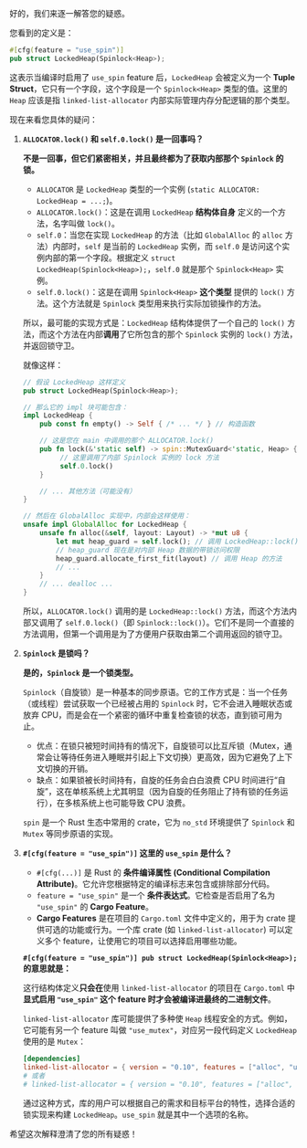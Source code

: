 好的，我们来逐一解答您的疑惑。

您看到的定义是：
```rust
#[cfg(feature = "use_spin")]
pub struct LockedHeap(Spinlock<Heap>);
```
这表示当编译时启用了 `use_spin` feature 后，`LockedHeap` 会被定义为一个 **Tuple Struct**，它只有一个字段，这个字段是一个 `Spinlock<Heap>` 类型的值。这里的 `Heap` 应该是指 `linked-list-allocator` 内部实际管理内存分配逻辑的那个类型。

现在来看您具体的疑问：

1.  **`ALLOCATOR.lock()` 和 `self.0.lock()` 是一回事吗？**

    **不是一回事，但它们紧密相关，并且最终都为了获取内部那个 `Spinlock` 的锁。**

    * `ALLOCATOR` 是 `LockedHeap` 类型的一个实例 (`static ALLOCATOR: LockedHeap = ...;`)。
    * `ALLOCATOR.lock()`：这是在调用 `LockedHeap` **结构体自身** 定义的一个方法，名字叫做 `lock()`。
    * `self.0`：当您在实现 `LockedHeap` 的方法（比如 `GlobalAlloc` 的 `alloc` 方法）内部时，`self` 是当前的 `LockedHeap` 实例，而 `self.0` 是访问这个实例内部的第一个字段。根据定义 `struct LockedHeap(Spinlock<Heap>);`，`self.0` 就是那个 `Spinlock<Heap>` 实例。
    * `self.0.lock()`：这是在调用 `Spinlock<Heap>` **这个类型** 提供的 `lock()` 方法。这个方法就是 `Spinlock` 类型用来执行实际加锁操作的方法。

    所以，最可能的实现方式是：`LockedHeap` 结构体提供了一个自己的 `lock()` 方法，而这个方法在内部**调用**了它所包含的那个 `Spinlock` 实例的 `lock()` 方法，并返回锁守卫。

    就像这样：
    ```rust
    // 假设 LockedHeap 这样定义
    pub struct LockedHeap(Spinlock<Heap>);

    // 那么它的 impl 块可能包含：
    impl LockedHeap {
        pub const fn empty() -> Self { /* ... */ } // 构造函数

        // 这是您在 main 中调用的那个 ALLOCATOR.lock()
        pub fn lock(&'static self) -> spin::MutexGuard<'static, Heap> {
             // 这里调用了内部 Spinlock 实例的 lock 方法
             self.0.lock()
        }

        // ... 其他方法（可能没有）
    }

    // 然后在 GlobalAlloc 实现中，内部会这样使用：
    unsafe impl GlobalAlloc for LockedHeap {
        unsafe fn alloc(&self, layout: Layout) -> *mut u8 {
            let mut heap_guard = self.lock(); // 调用 LockedHeap::lock() 方法
            // heap_guard 现在是对内部 Heap 数据的带锁访问权限
            heap_guard.allocate_first_fit(layout) // 调用 Heap 的方法
            // ...
        }
        // ... dealloc ...
    }
    ```
    所以，`ALLOCATOR.lock()` 调用的是 `LockedHeap::lock()` 方法，而这个方法内部又调用了 `self.0.lock()`（即 `Spinlock::lock()`）。它们不是同一个直接的方法调用，但第一个调用是为了方便用户获取由第二个调用返回的锁守卫。

2.  **`Spinlock` 是锁吗？**

    **是的，`Spinlock` 是一个锁类型。**

    `Spinlock`（自旋锁）是一种基本的同步原语。它的工作方式是：当一个任务（或线程）尝试获取一个已经被占用的 `Spinlock` 时，它不会进入睡眠状态或放弃 CPU，而是会在一个紧密的循环中重复检查锁的状态，直到锁可用为止。

    * 优点：在锁只被短时间持有的情况下，自旋锁可以比互斥锁（Mutex，通常会让等待任务进入睡眠并引起上下文切换）更高效，因为它避免了上下文切换的开销。
    * 缺点：如果锁被长时间持有，自旋的任务会白白浪费 CPU 时间进行“自旋”，这在单核系统上尤其明显（因为自旋的任务阻止了持有锁的任务运行），在多核系统上也可能导致 CPU 浪费。

    `spin` 是一个 Rust 生态中常用的 crate，它为 `no_std` 环境提供了 `Spinlock` 和 `Mutex` 等同步原语的实现。

3.  **`#[cfg(feature = "use_spin")]` 这里的 `use_spin` 是什么？**

    * `#[cfg(...)]` 是 Rust 的 **条件编译属性 (Conditional Compilation Attribute)**。它允许您根据特定的编译标志来包含或排除部分代码。
    * `feature = "use_spin"` 是一个 **条件表达式**。它检查是否启用了名为 `"use_spin"` 的 **Cargo Feature**。
    * **Cargo Features** 是在项目的 `Cargo.toml` 文件中定义的，用于为 crate 提供可选的功能或行为。一个库 crate (如 `linked-list-allocator`) 可以定义多个 feature，让使用它的项目可以选择启用哪些功能。

    **`#[cfg(feature = "use_spin")] pub struct LockedHeap(Spinlock<Heap>);` 的意思就是：**

    这行结构体定义**只会在**使用 `linked-list-allocator` 的项目在 `Cargo.toml` 中**显式启用 `"use_spin"` 这个 feature 时才会被编译进最终的二进制文件**。

    `linked-list-allocator` 库可能提供了多种使 `Heap` 线程安全的方式。例如，它可能有另一个 feature 叫做 `"use_mutex"`，对应另一段代码定义 `LockedHeap` 使用的是 `Mutex`：

    ```toml
    [dependencies]
    linked-list-allocator = { version = "0.10", features = ["alloc", "use_spin"] } # 启用自旋锁
    # 或者
    # linked-list-allocator = { version = "0.10", features = ["alloc", "use_mutex"] } # 启用互斥锁 (如果库提供了)
    ```
    通过这种方式，库的用户可以根据自己的需求和目标平台的特性，选择合适的锁实现来构建 `LockedHeap`。`use_spin` 就是其中一个选项的名称。

希望这次解释澄清了您的所有疑惑！